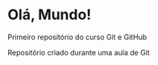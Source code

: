 # Olá, Mundo!
 Primeiro repositório do curso Git e GitHub

Repositório criado durante uma aula de Git